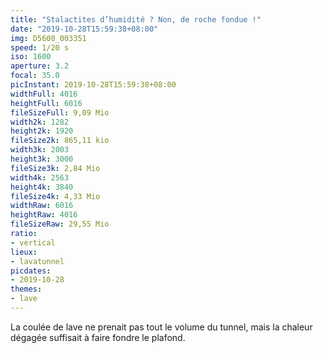 ```yaml
---
title: "Stalactites d’humidité ? Non, de roche fondue !"
date: "2019-10-28T15:59:38+08:00"
img: D5600_003351
speed: 1/20 s
iso: 1600
aperture: 3.2
focal: 35.0
picInstant: 2019-10-28T15:59:38+08:00
widthFull: 4016
heightFull: 6016
fileSizeFull: 9,09 Mio
width2k: 1282
height2k: 1920
fileSize2k: 865,11 kio
width3k: 2003
height3k: 3000
fileSize3k: 2,84 Mio
width4k: 2563
height4k: 3840
fileSize4k: 4,33 Mio
widthRaw: 6016
heightRaw: 4016
fileSizeRaw: 29,55 Mio
ratio:
- vertical
lieux:
- lavatunnel
picdates:
- 2019-10-28
themes:
- lave
---
```


La coulée de lave ne prenait pas tout le volume du tunnel, mais la chaleur dégagée suffisait à faire fondre le plafond.